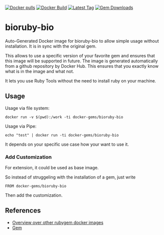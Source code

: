 [![Docker pulls](https://img.shields.io/docker/pulls/rubygem/bioruby-bio.svg)](https://hub.docker.com/r/rubygem/bioruby-bio/)
[![Docker Build](https://img.shields.io/docker/automated/rubygem/bioruby-bio.svg)](https://hub.docker.com/r/rubygem/bioruby-bio/)
[![Latest Tag](https://img.shields.io/github/tag/docker-rubygem/bioruby-bio.svg)](https://hub.docker.com/r/rubygem/bioruby-bio/)
[![Gem Downloads](https://img.shields.io/gem/dt/bioruby-bio.svg)](https://rubygems.org/gems/bioruby-bio/)
# bioruby-bio

Auto-Generated Docker image for bioruby-bio to allow simple usage without installation.
It is in sync with the original gem.

This allows to use a specific version of your favorite gem and ensures that this image will be supported in future.
The image is generated automatically from a github repository by Docker Hub.
This ensures that you exactly know what is in the image and what not.

It lets you use Ruby Tools without the need to install ruby on your machine.

## Usage

Usage via file system:

`docker run -v $(pwd):/work -ti docker-gems/bioruby-bio`

Usage via Pipe:

`echo "test" | docker run -ti docker-gems/bioruby-bio`

It depends on your specific use case how your want to use it.

### Add Customization

For extension, it could be used as base image.

So instead of struggeling with the installation of a gem, just write

`FROM docker-gems/bioruby-bio`

Then add the customization.

## References

 - [Overview over other rubygem docker images](https://github.com/thinkbot/docker-rubygem)
 - [Gem](https://rubygems.org/gems/bioruby-bio/)

